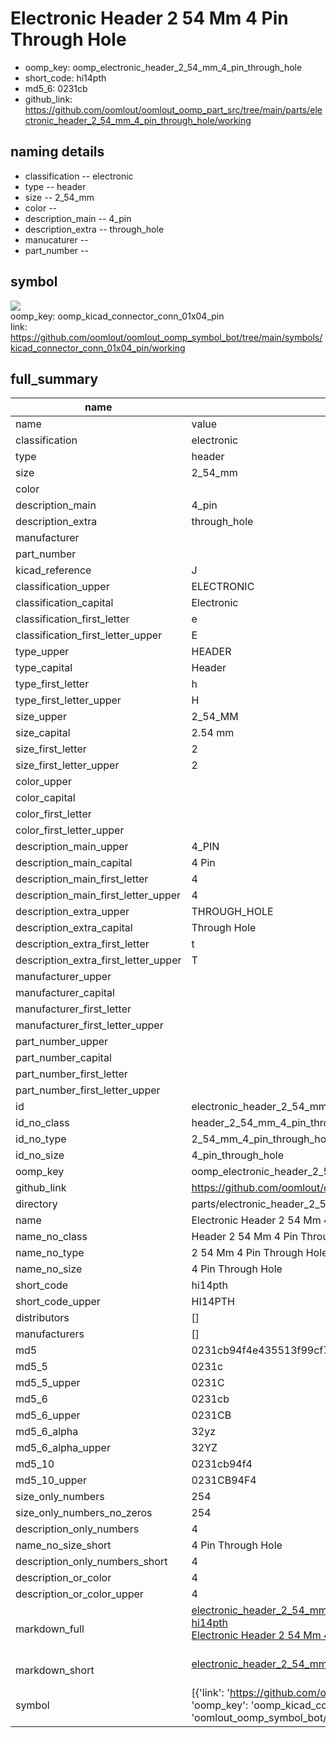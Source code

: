 # Electronic Header 2 54 Mm 4 Pin Through Hole

  
* oomp_key: oomp_electronic_header_2_54_mm_4_pin_through_hole 
* short_code: hi14pth
* md5_6: 0231cb  
* github_link: https://github.com/oomlout/oomlout_oomp_part_src/tree/main/parts/electronic_header_2_54_mm_4_pin_through_hole/working  
## naming details
* classification -- electronic
* type -- header
* size -- 2_54_mm
* color -- 
* description_main -- 4_pin
* description_extra -- through_hole
* manucaturer -- 
* part_number -- 



## symbol

![](symbol/{index}}/working/working_600.png)  
oomp_key: oomp_kicad_connector_conn_01x04_pin  
link: https://github.com/oomlout/oomlout_oomp_symbol_bot/tree/main/symbols/kicad_connector_conn_01x04_pin/working  


## full_summary
| name | value | 
| --- | --- | 
| name | value | 
| classification | electronic | 
| type | header | 
| size | 2_54_mm | 
| color |  | 
| description_main | 4_pin | 
| description_extra | through_hole | 
| manufacturer |  | 
| part_number |  | 
| kicad_reference | J | 
| classification_upper | ELECTRONIC | 
| classification_capital | Electronic | 
| classification_first_letter | e | 
| classification_first_letter_upper | E | 
| type_upper | HEADER | 
| type_capital | Header | 
| type_first_letter | h | 
| type_first_letter_upper | H | 
| size_upper | 2_54_MM | 
| size_capital | 2.54 mm | 
| size_first_letter | 2 | 
| size_first_letter_upper | 2 | 
| color_upper |  | 
| color_capital |  | 
| color_first_letter |  | 
| color_first_letter_upper |  | 
| description_main_upper | 4_PIN | 
| description_main_capital | 4 Pin | 
| description_main_first_letter | 4 | 
| description_main_first_letter_upper | 4 | 
| description_extra_upper | THROUGH_HOLE | 
| description_extra_capital | Through Hole | 
| description_extra_first_letter | t | 
| description_extra_first_letter_upper | T | 
| manufacturer_upper |  | 
| manufacturer_capital |  | 
| manufacturer_first_letter |  | 
| manufacturer_first_letter_upper |  | 
| part_number_upper |  | 
| part_number_capital |  | 
| part_number_first_letter |  | 
| part_number_first_letter_upper |  | 
| id | electronic_header_2_54_mm_4_pin_through_hole | 
| id_no_class | header_2_54_mm_4_pin_through_hole | 
| id_no_type | 2_54_mm_4_pin_through_hole | 
| id_no_size | 4_pin_through_hole | 
| oomp_key | oomp_electronic_header_2_54_mm_4_pin_through_hole | 
| github_link | https://github.com/oomlout/oomlout_oomp_part_src/tree/main/parts/electronic_header_2_54_mm_4_pin_through_hole/working | 
| directory | parts/electronic_header_2_54_mm_4_pin_through_hole | 
| name | Electronic Header 2 54 Mm 4 Pin Through Hole | 
| name_no_class | Header 2 54 Mm 4 Pin Through Hole | 
| name_no_type | 2 54 Mm 4 Pin Through Hole | 
| name_no_size | 4 Pin Through Hole | 
| short_code | hi14pth | 
| short_code_upper | HI14PTH | 
| distributors | [] | 
| manufacturers | [] | 
| md5 | 0231cb94f4e435513f99cf76aee4a7ac | 
| md5_5 | 0231c | 
| md5_5_upper | 0231C | 
| md5_6 | 0231cb | 
| md5_6_upper | 0231CB | 
| md5_6_alpha | 32yz | 
| md5_6_alpha_upper | 32YZ | 
| md5_10 | 0231cb94f4 | 
| md5_10_upper | 0231CB94F4 | 
| size_only_numbers | 254 | 
| size_only_numbers_no_zeros | 254 | 
| description_only_numbers | 4 | 
| name_no_size_short | 4 Pin Through Hole | 
| description_only_numbers_short | 4 | 
| description_or_color | 4 | 
| description_or_color_upper | 4 | 
| markdown_full | [electronic_header_2_54_mm_4_pin_through_hole](https://github.com/oomlout/oomlout_oomp_part_src/tree/main/parts/electronic_header_2_54_mm_4_pin_through_hole/working)<br>[hi14pth](https://github.com/oomlout/oomlout_oomp_part_src/tree/main/parts/electronic_header_2_54_mm_4_pin_through_hole/working)<br>[Electronic Header 2 54 Mm 4 Pin Through Hole](https://github.com/oomlout/oomlout_oomp_part_src/tree/main/parts/electronic_header_2_54_mm_4_pin_through_hole/working)<br><br> | 
| markdown_short | [electronic_header_2_54_mm_4_pin_through_hole](https://github.com/oomlout/oomlout_oomp_part_src/tree/main/parts/electronic_header_2_54_mm_4_pin_through_hole/working)<br><br> | 
| symbol | [{'link': 'https://github.com/oomlout/oomlout_oomp_symbol_bot/tree/main/symbols/kicad_connector_conn_01x04_pin', 'oomp_key': 'oomp_kicad_connector_conn_01x04_pin', 'directory': 'oomlout_oomp_symbol_bot/symbols/kicad_connector_conn_01x04_pin//working/working.kicad_sym', 'index': 0}] | 

